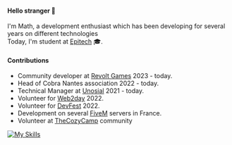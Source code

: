#### Hello stranger 👋
I'm Math, a development enthusiast which has been developing for several years on different technologies\
Today, I'm student at [Epitech](https://www.epitech.eu/en/who-are-we/) 🎓.

#### Contributions
- Community developer at [Revolt Games](https://www.revoltgames.io/) 2023 - today.
- Head of Cobra Nantes association 2022 - today.
- Technical Manager at [Unosial](https://unosial.com) 2021 - today.
- Volunteer for [Web2day](https://web2day.co/en/) 2022.
- Volunteer for [DevFest](https://devfest.gdgnantes.com/) 2022.
- Development on several [FiveM](https://fivem.net/) servers in France.
- Volunteer at [TheCozyCamp](https://discord.gg/tcc) community

[![My Skills](https://skills.thijs.gg/icons?i=js,ts,c,react,next,express,vue,nuxt,lua,postgres,redis)](https://github.com/TekMath)
